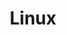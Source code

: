 ---
title: Linux
menu:
  sidebar:
    name: "[系統] 軟體開發"
    identifier: system-soft
    weight: 300
---